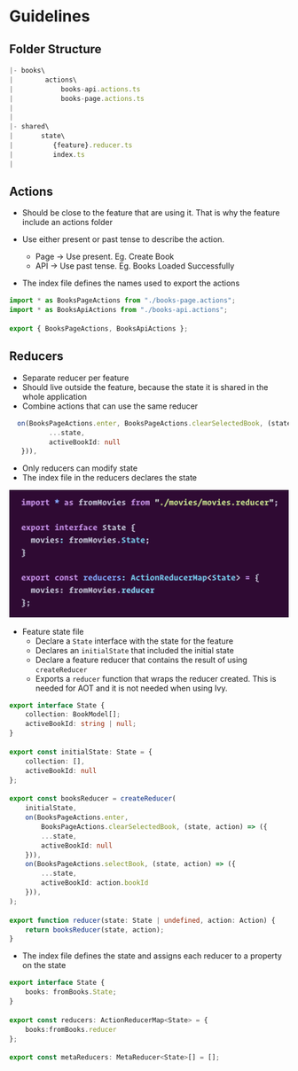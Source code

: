 # Guidelines

## Folder Structure

```typescript
|- books\
|        actions\
|            books-api.actions.ts
|            books-page.actions.ts
|
|
|- shared\
|       state\
|          {feature}.reducer.ts
|          index.ts
| 
```





## Actions

* Should be close to the feature that are using it. That is why the feature include an actions folder
* Use either present or past tense to describe the action. 

  * Page -&gt; Use present. Eg.  Create Book
  * API -&gt; Use past tense. Eg. Books Loaded Successfully

* The index file defines the names used to export the actions

```typescript
import * as BooksPageActions from "./books-page.actions";
import * as BooksApiActions from "./books-api.actions";

export { BooksPageActions, BooksApiActions };
```







## Reducers

* Separate reducer per feature
* Should live outside the feature, because the state it is shared in the whole application
* Combine actions that can use the same reducer

```typescript
  on(BooksPageActions.enter, BooksPageActions.clearSelectedBook, (state, action) => ({
          ...state,
          activeBookId: null
   })),
```

* Only reducers can modify state
* The index file in the reducers declares the state 

![](../.gitbook/assets/image%20%2814%29.png)

* Feature state file
  * Declare a `State` interface with the state for the feature
  * Declares an `initialState` that included the initial state
  * Declare a feature reducer that contains the result of using `createReducer`
  * Exports a `reducer` function that wraps the reducer created. This is needed for AOT and it is not needed when using Ivy.

```typescript
export interface State {
    collection: BookModel[];
    activeBookId: string | null;
}

export const initialState: State = {
    collection: [],
    activeBookId: null
};

export const booksReducer = createReducer(
    initialState,
    on(BooksPageActions.enter,
        BooksPageActions.clearSelectedBook, (state, action) => ({
        ...state,
        activeBookId: null
    })),
    on(BooksPageActions.selectBook, (state, action) => ({
        ...state,
        activeBookId: action.bookId
    })),
);

export function reducer(state: State | undefined, action: Action) {
    return booksReducer(state, action);
}

```

* The index file defines the state and assigns each reducer to a property on the state

```typescript
export interface State {
    books: fromBooks.State;
}

export const reducers: ActionReducerMap<State> = {
    books:fromBooks.reducer
};

export const metaReducers: MetaReducer<State>[] = [];
```


